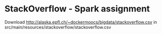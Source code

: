 # StackOverflow - Spark assignment

Download http://alaska.epfl.ch/~dockermoocs/bigdata/stackoverflow.csv in src/main/resources/stackoverflow/stackoverflow.csv